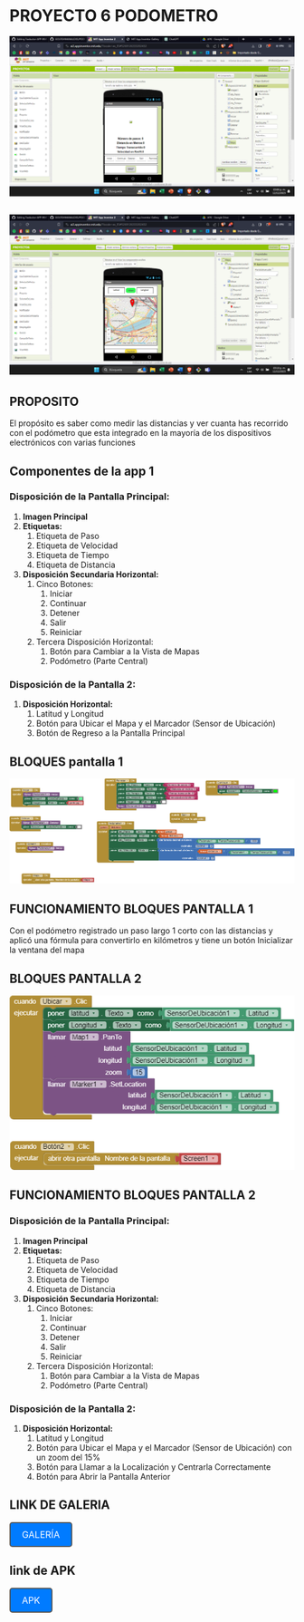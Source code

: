 # PROYECTO 6 PODOMETRO

![Captura de pantalla de un celular Descripción generada automáticamente](media/49662e4740d42e20f2569164afc95f9d.png)

## ![Interfaz de usuario gráfica, Aplicación Descripción generada automáticamente](media/dbff22189ef7645d9ce0164f47282bab.png)

## PROPOSITO

El propósito es saber como medir las distancias y ver cuanta has recorrido con el podómetro que esta integrado en la mayoría de los dispositivos electrónicos con varias funciones

## 

## Componentes de la app 1

### Disposición de la Pantalla Principal:

1.  **Imagen Principal**
2.  **Etiquetas:**
    1.  Etiqueta de Paso
    2.  Etiqueta de Velocidad
    3.  Etiqueta de Tiempo
    4.  Etiqueta de Distancia
3.  **Disposición Secundaria Horizontal:**
    1.  Cinco Botones:
        1.  Iniciar
        2.  Continuar
        3.  Detener
        4.  Salir
        5.  Reiniciar
    2.  Tercera Disposición Horizontal:
        1.  Botón para Cambiar a la Vista de Mapas
        2.  Podómetro (Parte Central)

### Disposición de la Pantalla 2:

1.  **Disposición Horizontal:**
    1.  Latitud y Longitud
    2.  Botón para Ubicar el Mapa y el Marcador (Sensor de Ubicación)
    3.  Botón de Regreso a la Pantalla Principal

## 

## 

## 

## 

## 

## 

## 

## 

## 

## BLOQUES pantalla 1

![Interfaz de usuario gráfica Descripción generada automáticamente](media/6830c0f031fc2c8f592dc375dd5bc95e.png)

## FUNCIONAMIENTO BLOQUES PANTALLA 1

Con el podómetro registrado un paso largo 1 corto con las distancias y aplicó una fórmula para convertirlo en kilómetros y tiene un botón Inicializar la ventana del mapa

## 

## 

## 

## 

## 

## 

## 

## 

## BLOQUES PANTALLA 2

![Interfaz de usuario gráfica, Texto, Aplicación, Chat o mensaje de texto Descripción generada automáticamente](media/2f96ecdfe35cf8ed4b2e9393579433e6.png)

## 

## 

## 

## 

## FUNCIONAMIENTO BLOQUES PANTALLA 2

### Disposición de la Pantalla Principal:

1.  **Imagen Principal**
2.  **Etiquetas:**
    1.  Etiqueta de Paso
    2.  Etiqueta de Velocidad
    3.  Etiqueta de Tiempo
    4.  Etiqueta de Distancia
3.  **Disposición Secundaria Horizontal:**
    1.  Cinco Botones:
        1.  Iniciar
        2.  Continuar
        3.  Detener
        4.  Salir
        5.  Reiniciar
    2.  Tercera Disposición Horizontal:
        1.  Botón para Cambiar a la Vista de Mapas
        2.  Podómetro (Parte Central)

### Disposición de la Pantalla 2:

1.  **Disposición Horizontal:**
    1.  Latitud y Longitud
    2.  Botón para Ubicar el Mapa y el Marcador (Sensor de Ubicación) con un zoom del 15%
    3.  Botón para Llamar a la Localización y Centrarla Correctamente
    4.  Botón para Abrir la Pantalla Anterior

## 


## LINK DE GALERIA
<a href="hhttps://gallery.appinventor.mit.edu/?galleryid=8404cce3-b559-47c3-b57e-8a46c4ed114c" style="text-decoration: none; display: inline-block; padding: 10px 20px; border: 2px solid #555; border-radius: 5px; background-color: #007bff; color: #fff; font-size: 16px;" rel="noopener">
  GALERÍA
</a>

## link de APK
<a href="https://drive.google.com/file/d/1iAlzW7utpeQ5OpoXYcSaL71drfg1rCVF/view?usp=sharing" style="text-decoration: none; display: inline-block; padding: 10px 20px; border: 2px solid #555; border-radius: 5px; background-color: #007bff; color: #fff; font-size: 16px;" rel="noopener">
  APK
</a>

</center>
